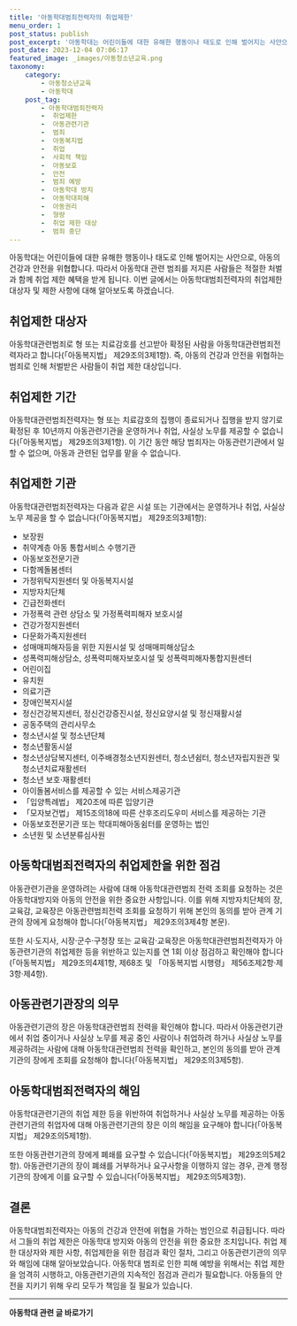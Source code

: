 ```yaml
---
title: '아동학대범죄전력자의 취업제한'
menu_order: 1
post_status: publish
post_excerpt: '아동학대는 어린이들에 대한 유해한 행동이나 태도로 인해 벌어지는 사안으로, 아동의 건강과 안전을 위협합니다. 따라서 아동학대 관련 범죄를 저지른 사람들은 적절한 처벌과 함께 취업 제한 혜택을 받게 됩니다. 이번 글에서는 아동학대범죄전력자의 취업제한 대상자 및 제한 사항에 대해 알아보도록 하겠습니다.'
post_date: 2023-12-04 07:06:17
featured_image: _images/아동청소년교육.png
taxonomy:
    category:
        - 아동청소년교육
        - 아동학대
    post_tag:
        - 아동학대범죄전력자
        -  취업제한
        -  아동관련기관
        -  범죄
        -  아동복지법
        -  취업
        -  사회적 책임
        -  아동보호
        -  안전
        -  범죄 예방
        -  아동학대 방지
        -  아동학대피해
        -  아동권리
        -  형량
        -  취업 제한 대상
        -  범죄 중단
---
```



아동학대는 어린이들에 대한 유해한 행동이나 태도로 인해 벌어지는 사안으로, 아동의 건강과 안전을 위협합니다. 따라서 아동학대 관련 범죄를 저지른 사람들은 적절한 처벌과 함께 취업 제한 혜택을 받게 됩니다. 이번 글에서는 아동학대범죄전력자의 취업제한 대상자 및 제한 사항에 대해 알아보도록 하겠습니다.

## 취업제한 대상자

아동학대관련범죄로 형 또는 치료감호를 선고받아 확정된 사람을 아동학대관련범죄전력자라고 합니다(「아동복지법」 제29조의3제1항). 즉, 아동의 건강과 안전을 위협하는 범죄로 인해 처벌받은 사람들이 취업 제한 대상입니다.

## 취업제한 기간

아동학대관련범죄전력자는 형 또는 치료감호의 집행이 종료되거나 집행을 받지 않기로 확정된 후 10년까지 아동관련기관을 운영하거나 취업, 사실상 노무를 제공할 수 없습니다(「아동복지법」 제29조의3제1항). 이 기간 동안 해당 범죄자는 아동관련기관에서 일할 수 없으며, 아동과 관련된 업무를 맡을 수 없습니다.

## 취업제한 기관

아동학대관련범죄전력자는 다음과 같은 시설 또는 기관에서는 운영하거나 취업, 사실상 노무 제공을 할 수 없습니다(「아동복지법」 제29조의3제1항):

- 보장원
- 취약계층 아동 통합서비스 수행기관
- 아동보호전문기관
- 다함께돌봄센터
- 가정위탁지원센터 및 아동복지시설
- 지방자치단체
- 긴급전화센터
- 가정폭력 관련 상담소 및 가정폭력피해자 보호시설
- 건강가정지원센터
- 다문화가족지원센터
- 성매매피해자등을 위한 지원시설 및 성매매피해상담소
- 성폭력피해상담소, 성폭력피해자보호시설 및 성폭력피해자통합지원센터
- 어린이집
- 유치원
- 의료기관
- 장애인복지시설
- 정신건강복지센터, 정신건강증진시설, 정신요양시설 및 정신재활시설
- 공동주택의 관리사무소
- 청소년시설 및 청소년단체
- 청소년활동시설
- 청소년상담복지센터, 이주배경청소년지원센터, 청소년쉼터, 청소년자립지원관 및 청소년치료재활센터
- 청소년 보호·재활센터
- 아이돌봄서비스를 제공할 수 있는 서비스제공기관
- 「입양특례법」 제20조에 따른 입양기관
- 「모자보건법」 제15조의18에 따른 산후조리도우미 서비스를 제공하는 기관
- 아동보호전문기관 또는 학대피해아동쉼터를 운영하는 법인
- 소년원 및 소년분류심사원

## 아동학대범죄전력자의 취업제한을 위한 점검

아동관련기관을 운영하려는 사람에 대해 아동학대관련범죄 전력 조회를 요청하는 것은 아동학대방지와 아동의 안전을 위한 중요한 사항입니다. 이를 위해 지방자치단체의 장, 교육감, 교육장은 아동관련범죄전력 조회를 요청하기 위해 본인의 동의를 받아 관계 기관의 장에게 요청해야 합니다(「아동복지법」 제29조의3제4항 본문).

또한 시·도지사, 시장·군수·구청장 또는 교육감·교육장은 아동학대관련범죄전력자가 아동관련기관의 취업제한 등을 위반하고 있는지를 연 1회 이상 점검하고 확인해야 합니다(「아동복지법」 제29조의4제1항, 제68조 및 「아동복지법 시행령」 제56조제2항·제3항·제4항).

## 아동관련기관장의 의무

아동관련기관의 장은 아동학대관련범죄 전력을 확인해야 합니다. 따라서 아동관련기관에서 취업 중이거나 사실상 노무를 제공 중인 사람이나 취업하려 하거나 사실상 노무를 제공하려는 사람에 대해 아동학대관련범죄 전력을 확인하고, 본인의 동의를 받아 관계 기관의 장에게 조회를 요청해야 합니다(「아동복지법」 제29조의3제5항).

## 아동학대범죄전력자의 해임

아동학대관련기관의 취업 제한 등을 위반하여 취업하거나 사실상 노무를 제공하는 아동관련기관의 취업자에 대해 아동관련기관의 장은 이의 해임을 요구해야 합니다(「아동복지법」 제29조의5제1항).

또한 아동관련기관의 장에게 폐쇄를 요구할 수 있습니다(「아동복지법」 제29조의5제2항). 아동관련기관의 장이 폐쇄를 거부하거나 요구사항을 이행하지 않는 경우, 관계 행정기관의 장에게 이를 요구할 수 있습니다(「아동복지법」 제29조의5제3항).

## 결론

아동학대범죄전력자는 아동의 건강과 안전에 위협을 가하는 범인으로 취급됩니다. 따라서 그들의 취업 제한은 아동학대 방지와 아동의 안전을 위한 중요한 조치입니다. 취업 제한 대상자와 제한 사항, 취업제한을 위한 점검과 확인 절차, 그리고 아동관련기관의 의무와 해임에 대해 알아보았습니다. 아동학대 범죄로 인한 피해 예방을 위해서는 취업 제한을 엄격히 시행하고, 아동관련기관의 지속적인 점검과 관리가 필요합니다. 아동들의 안전을 지키기 위해 우리 모두가 책임을 질 필요가 있습니다.
<!-- wp:separator -->
<hr class="wp-block-separator has-alpha-channel-opacity"/>
<!-- /wp:separator -->

<!-- wp:group {"backgroundColor":"base","layout":{"type":"constrained"}} -->
<div class="wp-block-group has-base-background-color has-background"><!-- wp:paragraph {"align":"center","fontSize":"medium"} -->
<p class="has-text-align-center has-large-font-size"><strong>아동학대 관련 글 바로가기</strong></p>
<!-- /wp:paragraph -->


<!-- wp:latest-posts
{"categories":[{"id":32024,"count":19,"description":"","link":"https://uknowlaw.com/category/%ec%95%84%eb%8f%99%ed%95%99%eb%8c%80/","name":"아동학대","slug":"아동학대","taxonomy":"category","parent":0,"meta":[],"_links":{"self":[{"href":"https://uknowlaw.com/wp-json/wp/v2/categories/32024"}],"collection":[{"href":"https://uknowlaw.com/wp-json/wp/v2/categories"}],"about":[{"href":"https://uknowlaw.com/wp-json/wp/v2/taxonomies/category"}],"wp:post_type":[{"href":"https://uknowlaw.com/wp-json/wp/v2/posts?categories=32024"}],"curies":[{"name":"wp","href":"https://api.w.org/{rel}","templated":true}]}}],"postsToShow":100,"excerptLength":28,"postLayout":"grid","columns":2,"featuredImageAlign":"left","featuredImageSizeSlug":"large","fontSize":"small"} /--></div>
<!-- /wp:group -->
